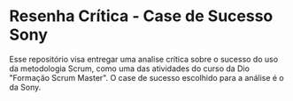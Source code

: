 # Resenha Crítica - Case de Sucesso Sony

Esse repositório visa entregar uma analise crítica sobre o sucesso do uso da metodologia Scrum, como uma das atividades do curso da Dio "Formação Scrum Master". O case de sucesso escolhido para a análise é o da Sony.
